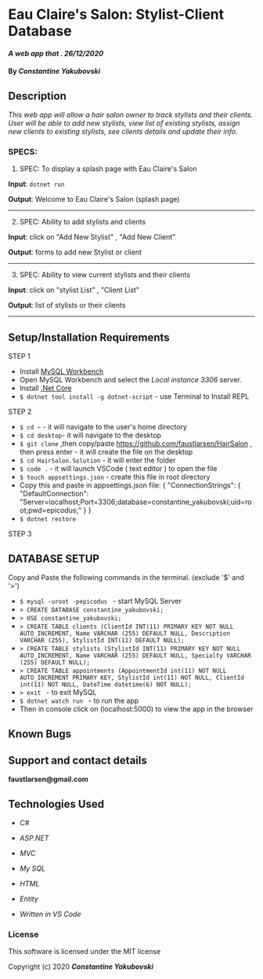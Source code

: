 # Eau Claire's Salon: Stylist-Client Database

#### _A web app that . 26/12/2020_

#### By _**Constantine Yakubovski**_ 

## Description 
_This web app will allow a hair salon owner to track stylists and their clients. User will be able to add new stylists, view list of existing stylists, assign  new clients to existing stylists, see clients details and update their info._

### SPECS: ###

1. SPEC: To display a splash page with Eau Claire's Salon

**Input**: `dotnet run`

**Output**: Welcome to Eau Claire's Salon (splash page)
____________________________________________________________________________________

2. SPEC: Ability to add stylists and clients 

**Input**: click on "Add New Stylist" , "Add New Client"

**Output**: forms to add new Stylist or client
____________________________________________________________________________________

3. SPEC: Ability to view current stylists and their clients

**Input**: click on "stylist List" , "Client List"

**Output**: list of stylists or their clients
____________________________________________________________________________________

## Setup/Installation Requirements
STEP 1
- Install [MySQL Workbench](https://dev.mysql.com/downloads/file/?id=484391)
- Open MySQL Workbench and select the _Local instance 3306_ server.
- Install  [.Net Core](https://dotnet.microsoft.com/download/dotnet-core/2.2)
- `$ dotnet tool install -g dotnet-script` - use Terminal to Install REPL 

STEP 2
-  `$ cd ~` - it will navigate to the user's home directory
-  `$ cd desktop`- it will navigate to the desktop
-  `$ git clone` ,then copy/paste https://github.com/faustlarsen/HairSalon , then press enter - it will create the file on the desktop
-  `$ cd HairSalon.Solution` - it will enter the folder
-  `$ code .` - it will launch VSCode ( text editor ) to open the file
-  `$ touch appsettings.json` - create this file in root directory
- Copy this and paste in appsettings.json file: 
{
  "ConnectionStrings": { "DefaultConnection": "Server=localhost;Port=3306;database=constantine_yakubovski;uid=root;pwd=epicodus;"
  }
}
-  `$ dotnet restore`
    
STEP 3 
## DATABASE SETUP 
Copy and Paste the following commands in the terminal. (exclude '$' and '>')
-  `$ mysql -uroot -pepicodus ` - start MySQL Server 
-  `> CREATE DATABASE constantine_yakubovski; ` 
-  `> USE constantine_yakubovski; `
-  `> CREATE TABLE clients (ClientId INT(11) PRIMARY KEY NOT NULL AUTO_INCREMENT, Name VARCHAR (255) DEFAULT NULL, Description VARCHAR (255), StylistId INT(11) DEFAULT NULL); `
-  `> CREATE TABLE stylists (StylistId INT(11) PRIMARY KEY NOT NULL AUTO_INCREMENT, Name VARCHAR (255) DEFAULT NULL, Specialty VARCHAR (255) DEFAULT NULL); `
-  `> CREATE TABLE appointments (AppointmentId int(11) NOT NULL AUTO_INCREMENT PRIMARY KEY, StylistId int(11) NOT NULL, ClientId int(11) NOT NULL, DateTime datetime(6) NOT NULL); `
- `> exit ` - to exit MySQL
- `$ dotnet watch run ` - to run the app
- Then in console click on (localhost:5000) to view the app in the browser


## Known Bugs


## Support and contact details

__faustlarsen@gmail.com__

## Technologies Used

-  _C#_

-  _ASP.NET_

-  _MVC_

-  _My SQL_

-  _HTML_

- _Entity_

-  _Written in VS Code_

### License

This software is licensed under the MIT license

Copyright (c) 2020 **_Constantine Yakubovski_**


